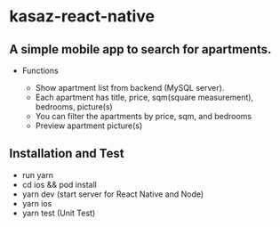 # kasaz-react-native

## A simple mobile app to search for apartments.

- Functions

  - Show apartment list from backend (MySQL server).
  - Each apartment has title, price, sqm(square measurement), bedrooms, picture(s)
  - You can filter the apartments by price, sqm, and bedrooms
  - Preview apartment picture(s)

## Installation and Test

- run yarn
- cd ios && pod install
- yarn dev (start server for React Native and Node)
- yarn ios
- yarn test (Unit Test)
